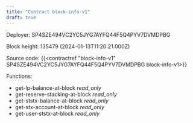 ```yaml
---
title: "Contract block-info-v1"
draft: true
---
```

Deployer: SP4SZE494VC2YC5JYG7AYFQ44F5Q4PYV7DVMDPBG


 



Block height: 135479 (2024-01-13T11:20:21.000Z)

Source code: {{<contractref "block-info-v1" SP4SZE494VC2YC5JYG7AYFQ44F5Q4PYV7DVMDPBG block-info-v1>}}

Functions:

* get-lp-balance-at-block _read_only_
* get-reserve-stacking-at-block _read_only_
* get-ststx-balance-at-block _read_only_
* get-stx-account-at-block _read_only_
* get-user-ststx-at-block _read_only_
